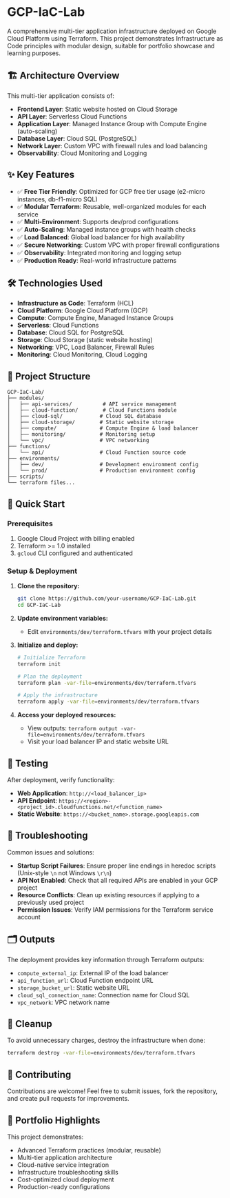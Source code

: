 # GCP-IaC-Lab

A comprehensive multi-tier application infrastructure deployed on Google Cloud Platform using Terraform. This project demonstrates Infrastructure as Code principles with modular design, suitable for portfolio showcase and learning purposes.

## 🏗️ Architecture Overview

This multi-tier application consists of:

- **Frontend Layer**: Static website hosted on Cloud Storage
- **API Layer**: Serverless Cloud Functions
- **Application Layer**: Managed Instance Group with Compute Engine (auto-scaling)
- **Database Layer**: Cloud SQL (PostgreSQL)
- **Network Layer**: Custom VPC with firewall rules and load balancing
- **Observability**: Cloud Monitoring and Logging

## ✨ Key Features

- ✅ **Free Tier Friendly**: Optimized for GCP free tier usage (e2-micro instances, db-f1-micro SQL)
- ✅ **Modular Terraform**: Reusable, well-organized modules for each service
- ✅ **Multi-Environment**: Supports dev/prod configurations
- ✅ **Auto-Scaling**: Managed instance groups with health checks
- ✅ **Load Balanced**: Global load balancer for high availability
- ✅ **Secure Networking**: Custom VPC with proper firewall configurations
- ✅ **Observability**: Integrated monitoring and logging setup
- ✅ **Production Ready**: Real-world infrastructure patterns

## 🛠️ Technologies Used

- **Infrastructure as Code**: Terraform (HCL)
- **Cloud Platform**: Google Cloud Platform (GCP)
- **Compute**: Compute Engine, Managed Instance Groups
- **Serverless**: Cloud Functions
- **Database**: Cloud SQL for PostgreSQL
- **Storage**: Cloud Storage (static website hosting)
- **Networking**: VPC, Load Balancer, Firewall Rules
- **Monitoring**: Cloud Monitoring, Cloud Logging

## 📁 Project Structure

```
GCP-IaC-Lab/
├── modules/
│   ├── api-services/          # API service management
│   ├── cloud-function/        # Cloud Functions module
│   ├── cloud-sql/            # Cloud SQL database
│   ├── cloud-storage/        # Static website storage
│   ├── compute/              # Compute Engine & load balancer
│   ├── monitoring/           # Monitoring setup
│   └── vpc/                  # VPC networking
├── functions/
│   └── api/                  # Cloud Function source code
├── environments/
│   ├── dev/                  # Development environment config
│   └── prod/                 # Production environment config
├── scripts/
└── terraform files...
```

## 🚀 Quick Start

### Prerequisites

1. Google Cloud Project with billing enabled
2. Terraform >= 1.0 installed
3. `gcloud` CLI configured and authenticated

### Setup & Deployment

1. **Clone the repository:**
   ```bash
   git clone https://github.com/your-username/GCP-IaC-Lab.git
   cd GCP-IaC-Lab
   ```

2. **Update environment variables:**
   - Edit `environments/dev/terraform.tfvars` with your project details

3. **Initialize and deploy:**
   ```bash
   # Initialize Terraform
   terraform init

   # Plan the deployment
   terraform plan -var-file=environments/dev/terraform.tfvars

   # Apply the infrastructure
   terraform apply -var-file=environments/dev/terraform.tfvars
   ```

4. **Access your deployed resources:**
   - View outputs: `terraform output -var-file=environments/dev/terraform.tfvars`
   - Visit your load balancer IP and static website URL

## 🧪 Testing

After deployment, verify functionality:

- **Web Application**: `http://<load_balancer_ip>`
- **API Endpoint**: `https://<region>-<project_id>.cloudfunctions.net/<function_name>`
- **Static Website**: `https://<bucket_name>.storage.googleapis.com`

## 🔧 Troubleshooting

Common issues and solutions:

- **Startup Script Failures**: Ensure proper line endings in heredoc scripts (Unix-style `\n` not Windows `\r\n`)
- **API Not Enabled**: Check that all required APIs are enabled in your GCP project
- **Resource Conflicts**: Clean up existing resources if applying to a previously used project
- **Permission Issues**: Verify IAM permissions for the Terraform service account

## 🗂️ Outputs

The deployment provides key information through Terraform outputs:

- `compute_external_ip`: External IP of the load balancer
- `api_function_url`: Cloud Function endpoint URL
- `storage_bucket_url`: Static website URL
- `cloud_sql_connection_name`: Connection name for Cloud SQL
- `vpc_network`: VPC network name

## 🧹 Cleanup

To avoid unnecessary charges, destroy the infrastructure when done:

```bash
terraform destroy -var-file=environments/dev/terraform.tfvars
```

## 🤝 Contributing

Contributions are welcome! Feel free to submit issues, fork the repository, and create pull requests for improvements.

## 🌟 Portfolio Highlights

This project demonstrates:
- Advanced Terraform practices (modular, reusable)
- Multi-tier application architecture
- Cloud-native service integration
- Infrastructure troubleshooting skills
- Cost-optimized cloud deployment
- Production-ready configurations